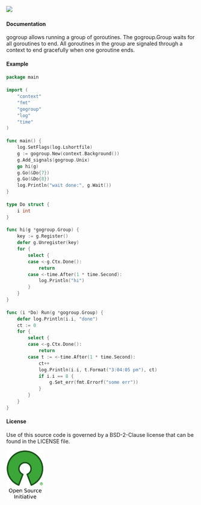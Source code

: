 [![](https://img.shields.io/badge/godoc-reference-blue.svg)](https://godoc.org/github.com/aletheia7/gogroup) 

#### Documentation

gogroup allows running a group of goroutines. The gogroup.Group  waits for
all goroutines to end. All goroutines in the group are signaled through a
context to end gracefully when one goroutine ends.

#### Example

```go
package main

import (
	"context"
	"fmt"
	"gogroup"
	"log"
	"time"
)

func main() {
	log.SetFlags(log.Lshortfile)
	g := gogroup.New(context.Background())
	g.Add_signals(gogroup.Unix)
	go hi(g)
	g.Go(&Do{7})
	g.Go(&Do{8})
	log.Println("wait done:", g.Wait())
}

type Do struct {
	i int
}

func hi(g *gogroup.Group) {
	key := g.Register()
	defer g.Unregister(key)
	for {
		select {
		case <-g.Ctx.Done():
			return
		case <-time.After(1 * time.Second):
			log.Println("hi")
		}
	}
}

func (i *Do) Run(g *gogroup.Group) {
	defer log.Println(i.i, "done")
	ct := 0
	for {
		select {
		case <-g.Ctx.Done():
			return
		case t := <-time.After(1 * time.Second):
			ct++
			log.Println(i.i, t.Format("3:04:05 pm"), ct)
			if i.i == 8 {
				g.Set_err(fmt.Errorf("some err"))
			}
		}
	}
}
```


#### License 

Use of this source code is governed by a BSD-2-Clause license that can be
found in the LICENSE file.

[![BSD-2-Clause License](img/osi_logo_100X133_90ppi_0.png)](https://opensource.org/)
